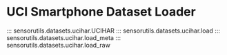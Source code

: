 # UCI Smartphone Dataset Loader

::: sensorutils.datasets.ucihar.UCIHAR
::: sensorutils.datasets.ucihar.load
::: sensorutils.datasets.ucihar.load_meta
::: sensorutils.datasets.ucihar.load_raw

